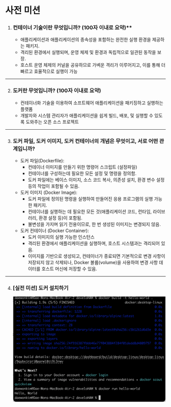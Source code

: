 # **사전 미션**

1. ### 컨테이너 기술이란 무엇입니까? (100자 이내로 요약)\*\*
    - 애플리케이션과 애플리케이션의 종속성을 포함하는 완전한 실행 환경을 제공하는 패키지.
    - 격리된 환경에서 실행되며, 운영 체제 및 환경과 독립적으로 일관된 동작을 보장.
    - 호스트 운영 체제의 커널을 공유하므로 가벼운 격리가 이루어지고, 이를 통해 더 빠르고 효율적으로 실행이 가능

---

2. ### **도커란 무엇입니까? (100자 이내로 요약)**
    - 컨테이너화 기술을 이용하여 소프트웨어 애플리케이션을 패키징하고 실행하는 플랫폼
    - 개발자와 시스템 관리자가 애플리케이션을 쉽게 빌드, 배포, 및 실행할 수 있도록 도와주는 오픈 소스 프로젝트

---

3. ### **도커 파일, 도커 이미지, 도커 컨테이너의 개념은 무엇이고, 서로 어떤 관계입니까?**
    - 도커 파일(Dockerfile):
        - 컨테이너 이미지를 만들기 위한 명령어 스크립트 (설정파일)
        - 컨테이너를 구성하는데 필요한 모든 설정 및 명령을 정의함.
        - 도커 파일에는 베이스 이미지, 소스 코드 복사, 의존성 설치, 환경 변수 설정 등의 작업이 포함될 수 있음.
    - 도커 이미지 (Docker Image):
        - 도커 파일에 정의된 명령을 실행하여 만들어진 응용 프로그램의 실행 가능한 패키지.
        - 컨테이너를 실행하는 데 필요한 모든 것(애플리케이션 코드, 런타임, 라이브러리, 환경 설정 등)이 포함됨.
        - 불변성을 가지며 읽기 전용이므로, 한 번 생성된 이미지는 변경되지 않음.
    - 도커 컨테이너 (Docker Container):
        - 도커 이미지의 실행 가능한 인스턴스
        - 격리된 환경에서 애플리케이션을 실행하며, 호스트 시스템과는 격리되어 있음.
        - 이미지를 기반으로 생성되고, 컨테이너가 종료되면 기본적으로 변경 사항이 저장되지 않고 삭제되나, Docker 볼륨(volume)을 사용하여 변경 사항 데이터를 호스트 머신에 저장할 수 있음.

---

4. ### **[실전 미션] 도커 설치하기**
    ![](hello_world.png)
